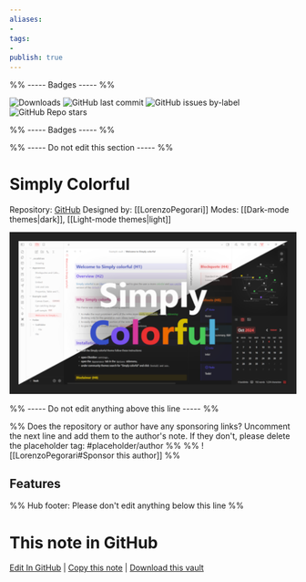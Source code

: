 ```yaml
---
aliases:
- 
tags: 
- 
publish: true
---
```


%% ----- Badges ----- %%

![Downloads](https://img.shields.io/badge/downloads-5279-573E7A?style=for-the-badge&logo=)
![GitHub last commit](https://img.shields.io/github/last-commit/LorenzoPegorari/SimplyColorful?color=573E7A&label=last%20update&logo=github&style=for-the-badge)
![GitHub issues by-label](https://img.shields.io/github/issues/LorenzoPegorari/SimplyColorful/help%20wanted?color=573E7A&logo=github&style=for-the-badge) 
![GitHub Repo stars](https://img.shields.io/github/stars/LorenzoPegorari/SimplyColorful?color=573E7A&logo=github&style=for-the-badge)

%% ----- Badges ----- %%

%% ----- Do not edit this section ----- %%

# Simply Colorful

Repository: [GitHub](https://github.com/LorenzoPegorari/SimplyColorful)
Designed by: [[LorenzoPegorari]]
Modes: [[Dark-mode themes|dark]], [[Light-mode themes|light]]



![screenshot](https://github.com/LorenzoPegorari/SimplyColorful/raw/HEAD/preview.png)

%% ----- Do not edit anything above this line ----- %% 

%% Does the repository or author have any sponsoring links? Uncomment the next line and add them to the author's note. If they don't, please delete the placeholder tag: #placeholder/author %%
%% ![[LorenzoPegorari#Sponsor this author]] %%


## Features



%% Hub footer: Please don't edit anything below this line %%

# This note in GitHub

<span class="git-footer">[Edit In GitHub](https://github.dev/obsidian-community/obsidian-hub/blob/main/02%20-%20Community%20Expansions/02.05%20All%20Community%20Expansions/Themes/Simply%20Colorful.md "git-hub-edit-note") | [Copy this note](https://raw.githubusercontent.com/obsidian-community/obsidian-hub/main/02%20-%20Community%20Expansions/02.05%20All%20Community%20Expansions/Themes/Simply%20Colorful.md "git-hub-copy-note") | [Download this vault](https://github.com/obsidian-community/obsidian-hub/archive/refs/heads/main.zip "git-hub-download-vault") </span>

